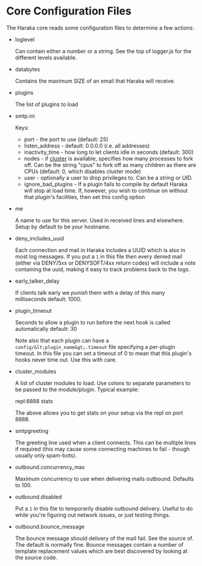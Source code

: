 Core Configuration Files
========================

The Haraka core reads some configuration files to determine a few actions:

* loglevel

  Can contain either a number or a string. See the top of logger.js for the
different levels available.

* databytes

  Contains the maximum SIZE of an email that Haraka will receive.

* plugins

  The list of plugins to load

* smtp.ini

  Keys:
  
  * port - the port to use (default: 25)
  * listen\_address - default: 0.0.0.0 (i.e. all addresses)
  * inactivity\_time - how long to let clients idle in seconds (default: 300)
  * nodes - if [cluster][1] is available, specifies how
    many processes to fork off. Can be the string "cpus" to fork off as many
    children as there are CPUs (default: 0, which disables cluster mode)
  * user - optionally a user to drop privileges to. Can be a string or UID.
  * ignore_bad_plugins - If a plugin fails to compile by default Haraka will stop at load time.
    If, however, you wish to continue on without that plugin's facilities, then
    set this config option

[1]: http://learnboost.github.com/cluster/

* me

  A name to use for this server. Used in received lines and elsewhere. Setup
  by default to be your hostname.

* deny_includes_uuid

  Each connection and mail in Haraka includes a UUID which is also in most log
  messages. If you put a `1` in this file then every denied mail (either via
  DENY/5xx or DENYSOFT/4xx return codes) will include a note containing the
  uuid, making it easy to track problems back to the logs.

* early\_talker\_delay

  If clients talk early we *punish* them with a delay of this many milliseconds
  default: 1000.

* plugin_timeout

  Seconds to allow a plugin to run before the next hook is called automatically
  default: 30

  Note also that each plugin can have a `config/&lt;plugin_name&gt;.timeout`
  file specifying a per-plugin timeout. In this file you can set a timeout
  of 0 to mean that this plugin's hooks never time out. Use this with care.

* cluster_modules

  A list of cluster modules to load. Use colons to separate parameters to be
  passed to the module/plugin. Typical example:

    repl:8888
    stats

  The above allows you to get stats on your setup via the repl on port 8888.

* smtpgreeting

  The greeting line used when a client connects. This can be multiple lines
  if required (this may cause some connecting machines to fail - though
  usually only spam-bots).

* outbound.concurrency_max

  Maximum concurrency to use when delivering mails outbound. Defaults to 100.

* outbound.disabled

  Put a `1` in this file to temporarily disable outbound delivery. Useful to
  do while you're figuring out network issues, or just testing things.

* outbound.bounce_message

  The bounce message should delivery of the mail fail. See the source of. The
  default is normally fine. Bounce messages contain a number of template
  replacement values which are best discovered by looking at the source code.
